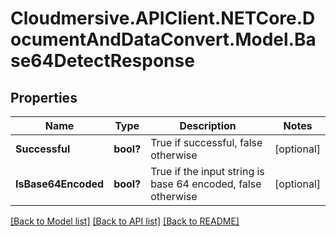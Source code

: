 # Cloudmersive.APIClient.NETCore.DocumentAndDataConvert.Model.Base64DetectResponse
## Properties

Name | Type | Description | Notes
------------ | ------------- | ------------- | -------------
**Successful** | **bool?** | True if successful, false otherwise | [optional] 
**IsBase64Encoded** | **bool?** | True if the input string is base 64 encoded, false otherwise | [optional] 

[[Back to Model list]](../README.md#documentation-for-models) [[Back to API list]](../README.md#documentation-for-api-endpoints) [[Back to README]](../README.md)

